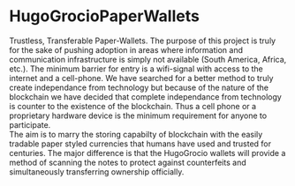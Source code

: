 # HugoGrocioPaperWallets
Trustless, Transferable Paper-Wallets.
The purpose of this project is truly for the sake of pushing adoption in areas where information and communication infrastructure is simply not available (South America, Africa, etc.).  The minimum barrier for entry is a wifi-signal with access to the internet and a cell-phone.  We have searched for a better method to truly create independance from technology but because of the nature of the blockchain we have decided that complete independance from technology is counter to the existence of the blockchain.  Thus a cell phone or a proprietary hardware device is the minimum requirement for anyone to participate.  
The aim is to marry the storing capabilty of blockchain with the easily tradable paper styled currencies that humans have used and trusted for centuries.  The major difference is that the HugoGrocio wallets will provide a method of scanning the notes to protect against counterfeits and simultaneously transferring ownership officially. 
